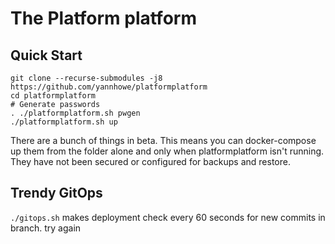# The Platform platform

## Quick Start
```
git clone --recurse-submodules -j8 https://github.com/yannhowe/platformplatform
cd platformplatform
# Generate passwords
. ./platformplatform.sh pwgen
./platformplatform.sh up
```
There are a bunch of things in beta. This means you can docker-compose up them from the folder alone and only when platformplatform isn't running. They have not been secured or configured for backups and restore.

## Trendy GitOps
`./gitops.sh` makes deployment check every 60 seconds for new commits in branch.
try again
